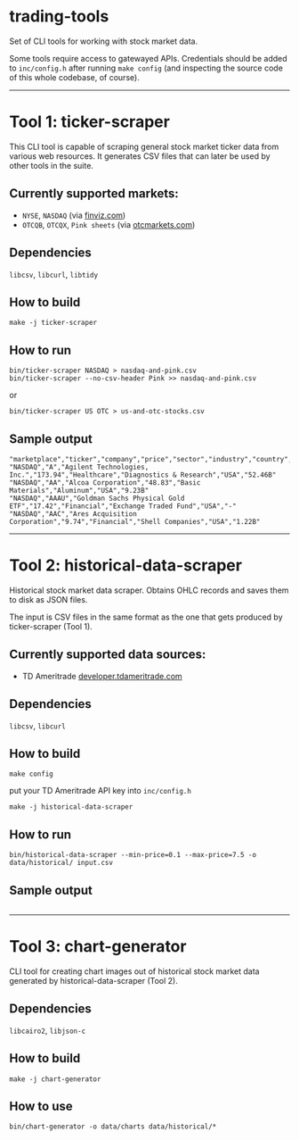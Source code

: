 # trading-tools

Set of CLI tools for working with stock market data.

Some tools require access to gatewayed APIs. Credentials should be added to `inc/config.h` after running `make config` (and inspecting the source code of this whole codebase, of course).


------------------------------------------------------------------------------


# Tool 1: ticker-scraper

This CLI tool is capable of scraping general stock market ticker data from various web resources.  It generates CSV files that can later be used by other tools in the suite.


## Currently supported markets:

 - `NYSE`, `NASDAQ` (via [finviz.com](https://finviz.com))
 - `OTCQB`, `OTCQX`, `Pink sheets` (via [otcmarkets.com](https://otcmarkets.com))


## Dependencies

`libcsv`, `libcurl`, `libtidy`


## How to build

```console
make -j ticker-scraper
```


## How to run

```console
bin/ticker-scraper NASDAQ > nasdaq-and-pink.csv
bin/ticker-scraper --no-csv-header Pink >> nasdaq-and-pink.csv
```
or

```console
bin/ticker-scraper US OTC > us-and-otc-stocks.csv
```


## Sample output

```
"marketplace","ticker","company","price","sector","industry","country","marketcap"
"NASDAQ","A","Agilent Technologies, Inc.","173.94","Healthcare","Diagnostics & Research","USA","52.46B"
"NASDAQ","AA","Alcoa Corporation","48.83","Basic Materials","Aluminum","USA","9.23B"
"NASDAQ","AAAU","Goldman Sachs Physical Gold ETF","17.42","Financial","Exchange Traded Fund","USA","-"
"NASDAQ","AAC","Ares Acquisition Corporation","9.74","Financial","Shell Companies","USA","1.22B"
```


------------------------------------------------------------------------------


# Tool 2: historical-data-scraper

Historical stock market data scraper.  Obtains OHLC records and saves them to disk as JSON files.

The input is CSV files in the same format as the one that gets produced by ticker-scraper (Tool 1).


## Currently supported data sources:

 - TD Ameritrade [developer.tdameritrade.com](https://developer.tdameritrade.com)


## Dependencies

`libcsv`, `libcurl`


## How to build

```console
make config
```
put your TD Ameritrade API key into `inc/config.h`

```console
make -j historical-data-scraper
```


## How to run

```console
bin/historical-data-scraper --min-price=0.1 --max-price=7.5 -o data/historical/ input.csv
```


## Sample output

```json

```


------------------------------------------------------------------------------


# Tool 3: chart-generator

CLI tool for creating chart images out of historical stock market data generated by historical-data-scraper (Tool 2).


## Dependencies

`libcairo2`, `libjson-c`


## How to build

```console
make -j chart-generator
```


## How to use

```console
bin/chart-generator -o data/charts data/historical/*
```
